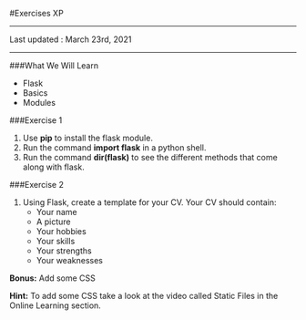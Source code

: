 #Exercises XP
___

Last updated : March 23rd, 2021
___



###What We Will Learn
* Flask
* Basics
* Modules

###Exercise 1
1. Use __pip__ to install the flask module.
2. Run the command __import flask__ in a python shell. 
3. Run the command __dir(flask)__ to see the different methods that come along with flask.

###Exercise 2
1. Using Flask, create a template for your CV.
   Your CV should contain:
     * Your name 
     * A picture 
     * Your hobbies 
     * Your skills 
     * Your strengths 
     * Your weaknesses

__Bonus:__ Add some CSS

__Hint:__ To add some CSS take a look at the video called Static Files in the Online Learning section.
